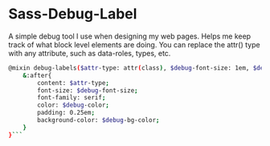 Sass-Debug-Label
================

A simple debug tool I use when designing my web pages. Helps me keep track of what block level elements are doing. You can replace the attr() type with any attribute, such as data-roles, types, etc.

```sh
@mixin debug-labels($attr-type: attr(class), $debug-font-size: 1em, $debug-color: black, $debug-bg-color: yellow){
	&:after{
		content: $attr-type;
		font-size: $debug-font-size;
		font-family: serif;
		color: $debug-color;
		padding: 0.25em;
		background-color: $debug-bg-color;
	}
}```
